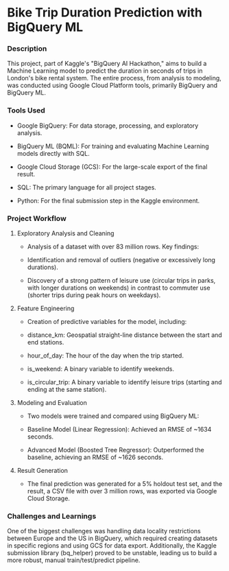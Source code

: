 # Bike Trip Duration Prediction with BigQuery ML

### Description

This project, part of Kaggle's "BigQuery AI Hackathon," aims to build a Machine Learning model to predict the duration in seconds of trips in London's bike rental system. The entire process, from analysis to modeling, was conducted using Google Cloud Platform tools, primarily BigQuery and BigQuery ML.

### Tools Used

* Google BigQuery: For data storage, processing, and exploratory analysis.

* BigQuery ML (BQML): For training and evaluating Machine Learning models directly with SQL.

* Google Cloud Storage (GCS): For the large-scale export of the final result.

* SQL: The primary language for all project stages.

* Python: For the final submission step in the Kaggle environment.

### Project Workflow

1.  Exploratory Analysis and Cleaning
    * Analysis of a dataset with over 83 million rows. Key findings:

    * Identification and removal of outliers (negative or excessively long durations).

    * Discovery of a strong pattern of leisure use (circular trips in parks, with longer durations on weekends) in contrast to commuter use   (shorter trips during peak hours on weekdays).

2.  Feature Engineering
    * Creation of predictive variables for the model, including:

    * distance_km: Geospatial straight-line distance between the start and end stations.

    * hour_of_day: The hour of the day when the trip started.

    * is_weekend: A binary variable to identify weekends.

    * is_circular_trip: A binary variable to identify leisure trips (starting and ending at the same station).

3. Modeling and Evaluation
    * Two models were trained and compared using BigQuery ML:

    * Baseline Model (Linear Regression): Achieved an RMSE of ~1634 seconds.

    * Advanced Model (Boosted Tree Regressor): Outperformed the baseline, achieving an RMSE of ~1626 seconds.

4.  Result Generation
    * The final prediction was generated for a 5% holdout test set, and the result, a CSV file with over 3 million rows, was exported via Google Cloud Storage.

### Challenges and Learnings

One of the biggest challenges was handling data locality restrictions between Europe and the US in BigQuery, which required creating datasets in specific regions and using GCS for data export. 
Additionally, the Kaggle submission library (bq_helper) proved to be unstable, leading us to build a more robust, manual train/test/predict pipeline.
